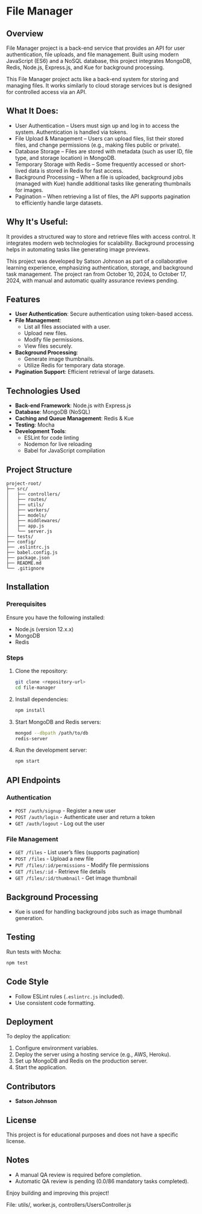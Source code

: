 # File Manager

## Overview
File Manager project is a back-end service that provides an API for user authentication, file uploads, and file management. Built using modern JavaScript (ES6) and a NoSQL database, this project integrates MongoDB, Redis, Node.js, Express.js, and Kue for background processing.

This File Manager project acts like a back-end system for storing and managing files. It works similarly to cloud storage services but is designed for controlled access via an API.

## What It Does:
- User Authentication – Users must sign up and log in to access the system. Authentication is handled via tokens.
- File Upload & Management – Users can upload files, list their stored files, and change permissions (e.g., making files public or private).
- Database Storage – Files are stored with metadata (such as user ID, file type, and storage location) in MongoDB.
- Temporary Storage with Redis – Some frequently accessed or short-lived data is stored in Redis for fast access.
- Background Processing – When a file is uploaded, background jobs (managed with Kue) handle additional tasks like generating thumbnails for images.
- Pagination – When retrieving a list of files, the API supports pagination to efficiently handle large datasets.

## Why It's Useful:
It provides a structured way to store and retrieve files with access control.
It integrates modern web technologies for scalability.
Background processing helps in automating tasks like generating image previews.

This project was developed by Satson Johnson as part of a collaborative learning experience, emphasizing authentication, storage, and background task management. The project ran from October 10, 2024, to October 17, 2024, with manual and automatic quality assurance reviews pending.

## Features
- **User Authentication**: Secure authentication using token-based access.
- **File Management**:
  - List all files associated with a user.
  - Upload new files.
  - Modify file permissions.
  - View files securely.
- **Background Processing**:
  - Generate image thumbnails.
  - Utilize Redis for temporary data storage.
- **Pagination Support**: Efficient retrieval of large datasets.

## Technologies Used
- **Back-end Framework**: Node.js with Express.js
- **Database**: MongoDB (NoSQL)
- **Caching and Queue Management**: Redis & Kue
- **Testing**: Mocha
- **Development Tools**:
  - ESLint for code linting
  - Nodemon for live reloading
  - Babel for JavaScript compilation

## Project Structure
```
project-root/
├── src/
│   ├── controllers/
│   ├── routes/
│   ├── utils/
│   ├── workers/
│   ├── models/
│   ├── middlewares/
│   ├── app.js
│   └── server.js
├── tests/
├── config/
├── .eslintrc.js
├── babel.config.js
├── package.json
├── README.md
└── .gitignore
```

## Installation
### Prerequisites
Ensure you have the following installed:
- Node.js (version 12.x.x)
- MongoDB
- Redis

### Steps
1. Clone the repository:
   ```sh
   git clone <repository-url>
   cd file-manager
   ```
2. Install dependencies:
   ```sh
   npm install
   ```
3. Start MongoDB and Redis servers:
   ```sh
   mongod --dbpath /path/to/db
   redis-server
   ```
4. Run the development server:
   ```sh
   npm start
   ```

## API Endpoints
### Authentication
- `POST /auth/signup` - Register a new user
- `POST /auth/login` - Authenticate user and return a token
- `GET /auth/logout` - Log out the user

### File Management
- `GET /files` - List user’s files (supports pagination)
- `POST /files` - Upload a new file
- `PUT /files/:id/permissions` - Modify file permissions
- `GET /files/:id` - Retrieve file details
- `GET /files/:id/thumbnail` - Get image thumbnail

## Background Processing
- Kue is used for handling background jobs such as image thumbnail generation.

## Testing
Run tests with Mocha:
```sh
npm test
```

## Code Style
- Follow ESLint rules (`.eslintrc.js` included).
- Use consistent code formatting.

## Deployment
To deploy the application:
1. Configure environment variables.
2. Deploy the server using a hosting service (e.g., AWS, Heroku).
3. Set up MongoDB and Redis on the production server.
4. Start the application.

## Contributors
- **Satson Johnson**

## License
This project is for educational purposes and does not have a specific license.

## Notes
- A manual QA review is required before completion.
- Automatic QA review is pending (0.0/86 mandatory tasks completed).

Enjoy building and improving this project!


File: utils/, worker.js, controllers/UsersController.js
